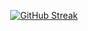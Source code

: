 <div align="center"> 
  
[![GitHub Streak](http://github-readme-streak-stats.herokuapp.com?user=barnwell&theme=github-dark-blue&hide_border=true&date_format=j%20M%5B%20Y%5D)](#)
</div>
